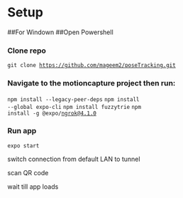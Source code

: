# Setup
##For Windown
##Open Powershell

### Clone repo
<code>git clone https://github.com/mageem2/poseTracking.git</code>

  
### Navigate to the motioncapture project then run:
<code>npm install --legacy-peer-deps</code>
<code>npm install --global expo-cli</code>
<code>npm install fuzzytrie</code>
<code>npm install -g @expo/ngrok@4.1.0</code>

### Run app
<code>expo start</code>

switch connection from default LAN to tunnel

scan QR code

wait till app loads

